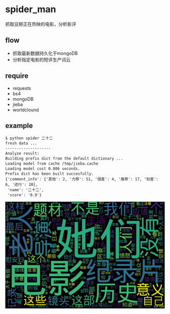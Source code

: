 # spider_man
抓取豆掰正在热映的电影，分析影评

## flow
* 抓取最新数据持久化于mongoDB
* 分析指定电影的短评生产词云

## require
* requests
* bs4
* mongoDB
* jieba
* worldclound

## example
```
$ python spider 二十二
fresh data ...
--------------------
Analyze result:
Building prefix dict from the default dictionary ...
Loading model from cache /tmp/jieba.cache
Loading model cost 0.806 seconds.
Prefix dict has been built succesfully.
{'comment_info': {'其他': 2, '力荐': 51, '很差': 4, '推荐': 17, '较差': 6, '还行': 20},
 'name': '二十二',
 'score': '8.9'}

```
![generated img](https://github.com/skiphuang919/spider_man/blob/master/demo.jpg)
